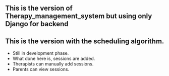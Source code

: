 ## This is the version of Therapy_management_system but using only Django for backend

## This is the version with the scheduling algorithm.
- Still in development phase.
- What done here is, sessions are added.
- Therapists can manually add sessions.
- Parents can view sessions. 


